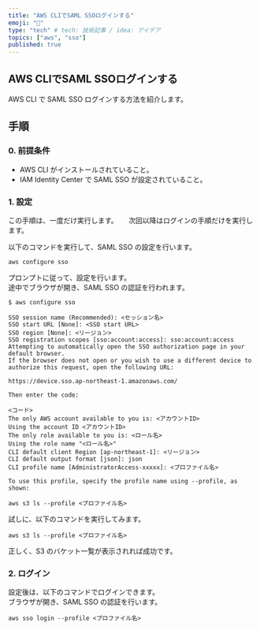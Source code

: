 ```yaml
---
title: "AWS CLIでSAML SSOログインする"
emoji: "💨"
type: "tech" # tech: 技術記事 / idea: アイデア
topics: ["aws", "sso"]
published: true
---
```


## AWS CLIでSAML SSOログインする

AWS CLI で SAML SSO ログインする方法を紹介します。  

## 手順

### 0. 前提条件

- AWS CLI がインストールされていること。
- IAM Identity Center で SAML SSO が設定されていること。

### 1. 設定

この手順は、一度だけ実行します。 　
次回以降はログインの手順だけを実行します。  

以下のコマンドを実行して、SAML SSO の設定を行います。  

```shell
aws configure sso
```

プロンプトに従って、設定を行います。  
途中でブラウザが開き、SAML SSO の認証を行われます。  

```shell
$ aws configure sso

SSO session name (Recommended): <セッション名>
SSO start URL [None]: <SSO start URL>
SSO region [None]: <リージョン>
SSO registration scopes [sso:account:access]: sso:account:access
Attempting to automatically open the SSO authorization page in your default browser.
If the browser does not open or you wish to use a different device to authorize this request, open the following URL:

https://device.sso.ap-northeast-1.amazonaws.com/

Then enter the code:

<コード>
The only AWS account available to you is: <アカウントID>
Using the account ID <アカウントID>
The only role available to you is: <ロール名>
Using the role name "<ロール名>"
CLI default client Region [ap-northeast-1]: <リージョン>
CLI default output format [json]: json
CLI profile name [AdministratorAccess-xxxxx]: <プロファイル名>

To use this profile, specify the profile name using --profile, as shown:

aws s3 ls --profile <プロファイル名>
```

試しに、以下のコマンドを実行してみます。  

```shell
aws s3 ls --profile <プロファイル名>
```

正しく、S3 のバケット一覧が表示されれば成功です。  

### 2. ログイン

設定後は、以下のコマンドでログインできます。  
ブラウザが開き、SAML SSO の認証を行います。  

```shell
aws sso login --profile <プロファイル名>
```

